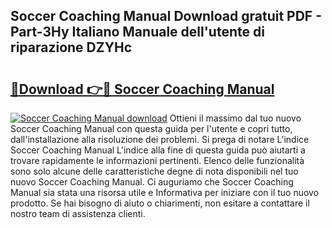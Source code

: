 ## Soccer Coaching Manual Download gratuit PDF - Part-3Hy Italiano Manuale dell'utente di riparazione DZYHc

# <h2><a href="http://dfcmjl.blite.top/?on=Soccer+Coaching+Manual">🔗Download 👉🔴 Soccer Coaching Manual</a></h2>

[![Soccer Coaching Manual download](https://i.imgur.com/lujVjoI.png)](http://dfcmjl.blite.top/?on=Soccer+Coaching+Manual)
Ottieni il massimo dal tuo nuovo Soccer Coaching Manual con questa guida per l'utente e copri tutto, dall'installazione alla risoluzione dei problemi. Si prega di notare L'indice Soccer Coaching Manual L'indice alla fine di questa guida può aiutarti a trovare rapidamente le informazioni pertinenti. Elenco delle funzionalità sono solo alcune delle caratteristiche degne di nota disponibili nel tuo nuovo Soccer Coaching Manual. Ci auguriamo che Soccer Coaching Manual sia stata una risorsa utile e Informativa per iniziare con il tuo nuovo prodotto. Se hai bisogno di aiuto o chiarimenti, non esitare a contattare il nostro team di assistenza clienti.
